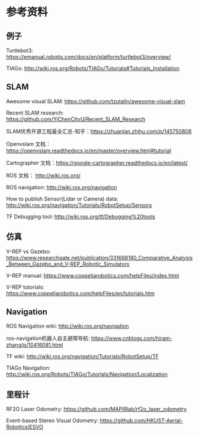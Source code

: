 # 参考资料

## 例子

Turtlebot3: https://emanual.robotis.com/docs/en/platform/turtlebot3/overview/

TIAGo: http://wiki.ros.org/Robots/TIAGo/Tutorials#Tutorials_Installation

## SLAM
Awesome visual SLAM: https://github.com/tzutalin/awesome-visual-slam

Recent SLAM research: https://github.com/YiChenCityU/Recent_SLAM_Research

SLAM优秀开源工程最全汇总-知乎：https://zhuanlan.zhihu.com/p/145750808

Openvslam 文档：https://openvslam.readthedocs.io/en/master/overview.html#tutorial

Cartographer 文档：https://google-cartographer.readthedocs.io/en/latest/

ROS 文档： http://wiki.ros.org/

ROS navigation: http://wiki.ros.org/navigation

How to publish Sensor(Lidar or Camera) data: http://wiki.ros.org/navigation/Tutorials/RobotSetup/Sensors

TF Debugging tool: http://wiki.ros.org/tf/Debugging%20tools

## 仿真
V-REP vs Gazebo:  https://www.researchgate.net/publication/331688180_Comparative_Analysis_Between_Gazebo_and_V-REP_Robotic_Simulators

V-REP manual: https://www.coppeliarobotics.com/helpFiles/index.html

V-REP tutorials: https://www.coppeliarobotics.com/helpFiles/en/tutorials.htm


## Navigation

ROS Navigation wiki: http://wiki.ros.org/navigation

ros-navigation机器人自主避障导航: https://www.cnblogs.com/hiram-zhang/p/10416081.html

TF wiki: http://wiki.ros.org/navigation/Tutorials/RobotSetup/TF

TIAGo Navigation: http://wiki.ros.org/Robots/TIAGo/Tutorials/Navigation/Localization

## 里程计

RF2O Laser Odometry: https://github.com/MAPIRlab/rf2o_laser_odometry

Event-based Stereo Visual Odometry: https://github.com/HKUST-Aerial-Robotics/ESVO

